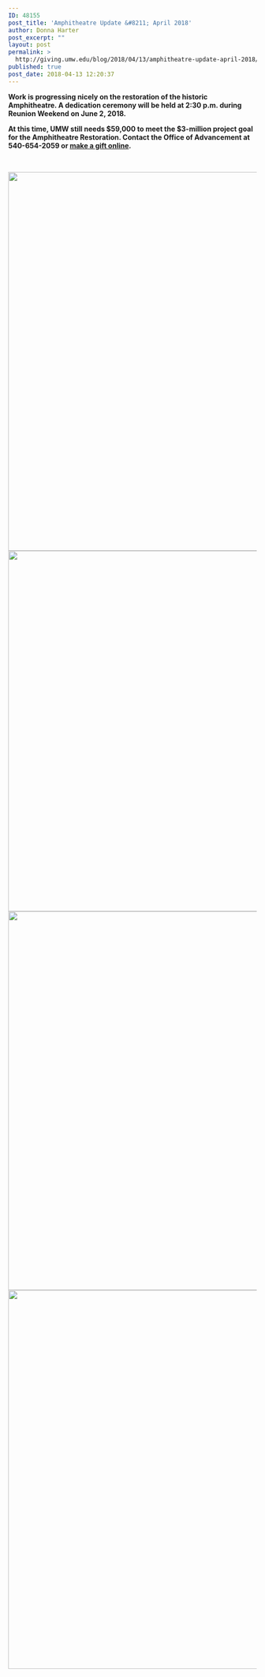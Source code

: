 ```yaml
---
ID: 48155
post_title: 'Amphitheatre Update &#8211; April 2018'
author: Donna Harter
post_excerpt: ""
layout: post
permalink: >
  http://giving.umw.edu/blog/2018/04/13/amphitheatre-update-april-2018/
published: true
post_date: 2018-04-13 12:20:37
---
```


<strong>Work is progressing nicely on the restoration of the historic Amphitheatre. A dedication ceremony will be held at 2:30 p.m. during Reunion Weekend on June 2, 2018. </strong>

<strong>At this time, UMW still needs $59,000 to meet the $3-million project goal for the Amphitheatre Restoration. Contact the Office of Advancement at 540-654-2059 or <a href="https://securelb.imodules.com/s/1588/rd17/interior.aspx?sid=1588&amp;gid=1&amp;pgid=1712&amp;cid=3848" target="_blank" rel="noopener">make a gift online</a></strong><strong>.</strong>

&nbsp;

<img class="aligncenter wp-image-48156 size-large" src="http://giving.umw.edu/wp-content/uploads/2018/04/april-13-4-1024x768.jpg" alt="" width="1024" height="768" /> <img class="size-large wp-image-48157 aligncenter" src="http://giving.umw.edu/wp-content/uploads/2018/04/april-13-1-1024x731.jpg" alt="" width="1024" height="731" /> <strong><img class="size-large wp-image-48159 aligncenter" src="http://giving.umw.edu/wp-content/uploads/2018/04/april-13-2-1024x768.jpg" alt="" width="1024" height="768" /></strong><strong><img class="size-large wp-image-48158 aligncenter" src="http://giving.umw.edu/wp-content/uploads/2018/04/april-13-3-1024x768.jpg" alt="" width="1024" height="768" />
</strong>

</div>
</div>
</div>
</div>
</div>
</div>
</div>